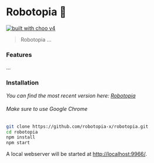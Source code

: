 # Robotopia :robot:

[![built with choo v4](https://img.shields.io/badge/built%20with%20choo-v4-ffc3e4.svg?style=flat-square)](https://github.com/yoshuawuyts/choo)

> Robotopia ...

### Features
...

### Installation
*You can find the most recent version here: [Robotopia](https://robotopia.surge.sh)*
###### Make sure to use Google Chrome

```bash
git clone https://github.com/robotopia-x/robotopia.git
cd robotopia
npm install
npm start

```
A local webserver will be started at [http://localhost:9966/](http://localhost:9966/).
